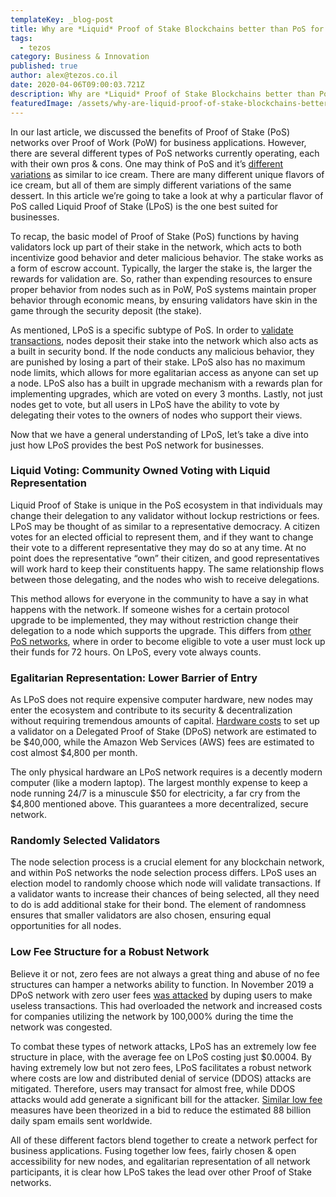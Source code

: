 ```yaml
---
templateKey: _blog-post
title: Why are *Liquid* Proof of Stake Blockchains better than PoS for Businesses?
tags:
  - tezos
category: Business & Innovation
published: true
author: alex@tezos.co.il
date: 2020-04-06T09:00:03.721Z
description: Why are *Liquid* Proof of Stake Blockchains better than PoS for Businesses?
featuredImage: /assets/why-are-liquid-proof-of-stake-blockchains-better-than-pos-for-businesses-cover-300x90.png
---
```


In our last article, we discussed the benefits of Proof of Stake (PoS) networks over Proof of Work (PoW) for business applications. However, there are several different types of PoS networks currently operating, each with their own pros & cons. One may think of PoS and it’s [different variations](https://medium.com/@topstaking/different-types-of-proof-of-stake-and-staking-e2a718a0084c) as similar to ice cream. There are many different unique flavors of ice cream, but all of them are simply different variations of the same dessert. In this article we’re going to take a look at why a particular flavor of PoS called Liquid Proof of Stake (LPoS) is the one best suited for businesses.

To recap, the basic model of Proof of Stake (PoS) functions by having validators lock up part of their stake in the network, which acts to both incentivize good behavior and deter malicious behavior. The stake works as a form of escrow account. Typically, the larger the stake is, the larger the rewards for validation are. So, rather than expending resources to ensure proper behavior from nodes such as in PoW, PoS systems maintain proper behavior through economic means, by ensuring validators have skin in the game through the security deposit (the stake).

As mentioned, LPoS is a specific subtype of PoS. In order to [validate transactions](https://medium.com/tezos/liquid-proof-of-stake-aec2f7ef1da7), nodes deposit their stake into the network which also acts as a built in security bond. If the node conducts any malicious behavior, they are punished by losing a part of their stake. LPoS also has no maximum node limits, which allows for more egalitarian access as anyone can set up a node. LPoS also has a built in upgrade mechanism with a rewards plan for implementing upgrades, which are voted on every 3 months. Lastly, not just nodes get to vote, but all users in LPoS have the ability to vote by delegating their votes to the owners of nodes who support their views.

Now that we have a general understanding of LPoS, let’s take a dive into just how LPoS provides the best PoS network for businesses.

### Liquid Voting: Community Owned Voting with Liquid Representation

Liquid Proof of Stake is unique in the PoS ecosystem in that individuals may change their delegation to any validator without lockup restrictions or fees. LPoS may be thought of as similar to a representative democracy. A citizen votes for an elected official to represent them, and if they want to change their vote to a different representative they may do so at any time. At no point does the representative “own” their citizen, and good representatives will work hard to keep their constituents happy. The same relationship flows between those delegating, and the nodes who wish to receive delegations.

This method allows for everyone in the community to have a say in what happens with the network. If someone wishes for a certain protocol upgrade to be implemented, they may without restriction change their delegation to a node which supports the upgrade. This differs from [other PoS networks](https://www.forbes.com/sites/ksamani/2018/09/18/the-definitive-voting-guide-for-eos-block-producers/#1f982184d4f0), where in order to become eligible to vote a user must lock up their funds for 72 hours. On LPoS, every vote always counts.

### Egalitarian Representation: Lower Barrier of Entry

As LPoS does not require expensive computer hardware, new nodes may enter the ecosystem and contribute to its security & decentralization without requiring tremendous amounts of capital. [Hardware costs](https://www.reddit.com/r/Tronix/comments/8dh4x5/recommended_specs_for_a_super_representative_node/) to set up a validator on a Delegated Proof of Stake (DPoS) network are estimated to be $40,000, while the Amazon Web Services (AWS) fees are estimated to cost almost $4,800 per month.

The only physical hardware an LPoS network requires is a decently modern computer (like a modern laptop). The largest monthly expense to keep a node running 24/7 is a minuscule $50 for electricity, a far cry from the $4,800 mentioned above. This guarantees a more decentralized, secure network.

### Randomly Selected Validators

The node selection process is a crucial element for any blockchain network, and within PoS networks the node selection process differs. LPoS uses an election model to randomly choose which node will validate transactions. If a validator wants to increase their chances of being selected, all they need to do is add additional stake for their bond. The element of randomness ensures that smaller validators are also chosen, ensuring equal opportunities for all nodes.

### Low Fee Structure for a Robust Network

Believe it or not, zero fees are not always a great thing and abuse of no fee structures can hamper a networks ability to function. In November 2019 a DPoS network with zero user fees [was attacked](https://cointelegraph.com/news/eos-blockchain-congested-eidos-airdrop-95-of-transfers) by duping users to make useless transactions. This had overloaded the network and increased costs for companies utilizing the network by 100,000% during the time the network was congested.

To combat these types of network attacks, LPoS has an extremely low fee structure in place, with the average fee on LPoS costing just $0.0004. By having extremely low but not zero fees, LPoS facilitates a robust network where costs are low and distributed denial of service (DDOS) attacks are mitigated. Therefore, users may transact for almost free, while DDOS attacks would add generate a significant bill for the attacker. [Similar low fee](https://pubs.aeaweb.org/doi/pdfplus/10.1257/jep.26.3.87) measures have been theorized in a bid to reduce the estimated 88 billion daily spam emails sent worldwide.

All of these different factors blend together to create a network perfect for business applications. Fusing together low fees, fairly chosen & open accessibility for new nodes, and egalitarian representation of all network participants, it is clear how LPoS takes the lead over other Proof of Stake networks.

